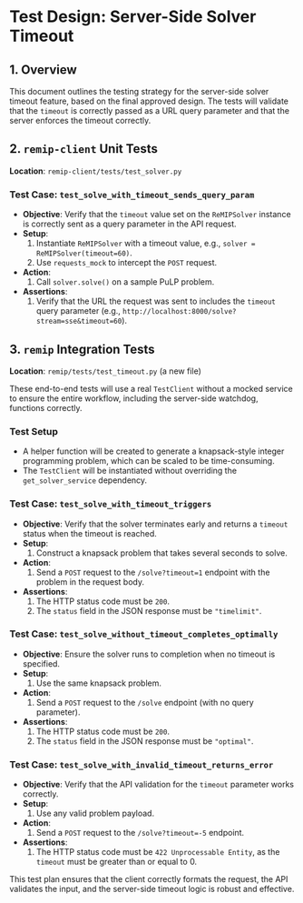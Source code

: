 # Test Design: Server-Side Solver Timeout

## 1. Overview

This document outlines the testing strategy for the server-side solver timeout feature, based on the final approved design. The tests will validate that the `timeout` is correctly passed as a URL query parameter and that the server enforces the timeout correctly.

## 2. `remip-client` Unit Tests

**Location**: `remip-client/tests/test_solver.py`

### Test Case: `test_solve_with_timeout_sends_query_param`

- **Objective**: Verify that the `timeout` value set on the `ReMIPSolver` instance is correctly sent as a query parameter in the API request.
- **Setup**:
    1.  Instantiate `ReMIPSolver` with a timeout value, e.g., `solver = ReMIPSolver(timeout=60)`.
    2.  Use `requests_mock` to intercept the `POST` request.
- **Action**:
    1.  Call `solver.solve()` on a sample PuLP problem.
- **Assertions**:
    1.  Verify that the URL the request was sent to includes the `timeout` query parameter (e.g., `http://localhost:8000/solve?stream=sse&timeout=60`).

## 3. `remip` Integration Tests

**Location**: `remip/tests/test_timeout.py` (a new file)

These end-to-end tests will use a real `TestClient` without a mocked service to ensure the entire workflow, including the server-side watchdog, functions correctly.

### Test Setup

- A helper function will be created to generate a knapsack-style integer programming problem, which can be scaled to be time-consuming.
- The `TestClient` will be instantiated without overriding the `get_solver_service` dependency.

### Test Case: `test_solve_with_timeout_triggers`

- **Objective**: Verify that the solver terminates early and returns a `timeout` status when the timeout is reached.
- **Setup**:
    1.  Construct a knapsack problem that takes several seconds to solve.
- **Action**:
    1.  Send a `POST` request to the `/solve?timeout=1` endpoint with the problem in the request body.
- **Assertions**:
    1.  The HTTP status code must be `200`.
    2.  The `status` field in the JSON response must be `"timelimit"`.

### Test Case: `test_solve_without_timeout_completes_optimally`

- **Objective**: Ensure the solver runs to completion when no timeout is specified.
- **Setup**:
    1.  Use the same knapsack problem.
- **Action**:
    1.  Send a `POST` request to the `/solve` endpoint (with no query parameter).
- **Assertions**:
    1.  The HTTP status code must be `200`.
    2.  The `status` field in the JSON response must be `"optimal"`.

### Test Case: `test_solve_with_invalid_timeout_returns_error`

- **Objective**: Verify that the API validation for the `timeout` parameter works correctly.
- **Setup**:
    1.  Use any valid problem payload.
- **Action**:
    1.  Send a `POST` request to the `/solve?timeout=-5` endpoint.
- **Assertions**:
    1.  The HTTP status code must be `422 Unprocessable Entity`, as the `timeout` must be greater than or equal to 0.

This test plan ensures that the client correctly formats the request, the API validates the input, and the server-side timeout logic is robust and effective.

